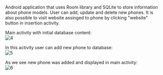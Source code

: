 Android application that uses Room library and SQLite to store information about phone models. User can add, update and delete new phones. It is also possible to visit website assinged to phone by clicking "website" button in insertion activity.

Main activity with initial database content: <br>
![4](https://user-images.githubusercontent.com/50874342/119643987-b0d45800-be1c-11eb-8476-fdb42216d8c8.PNG)


In this activity user can add new phone to database: <br>
![5](https://user-images.githubusercontent.com/50874342/119644201-e711d780-be1c-11eb-9f88-9f4ef372ae68.PNG)


As we see new phone was added and displayed in main activity: <br>
![6](https://user-images.githubusercontent.com/50874342/119644361-0f013b00-be1d-11eb-8bcf-dcd4a0571c67.PNG)


